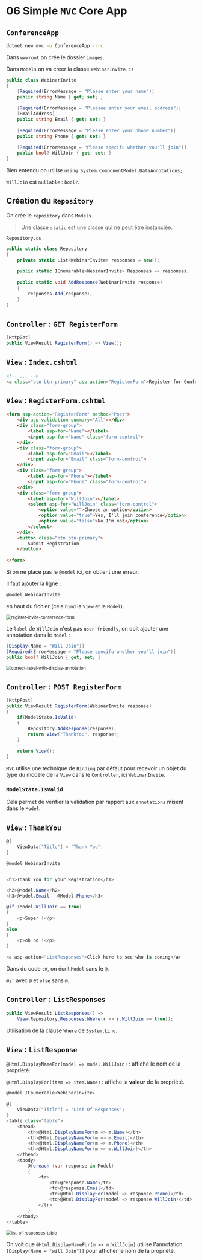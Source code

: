# 06 Simple `MVC` Core App

## `ConferenceApp`

```bash
dotnet new mvc -o ConferenceApp -rrc
```

Dans `wwwroot` on crée le dossier `images`.

Dans `Models` on va créer la classe `WebinarInvite.cs`

```cs
public class WebinarInvite
{
    [Required(ErrorMessage = "Please enter your name")]
    public string Name { get; set; }
    
    [Required(ErrorMessage = "Pleasee enter your email address")]
    [EmailAddress]
    public string Email { get; set; }
    
    [Required(ErrorMessage = "Please enter your phone number")]
    public string Phone { get; set; }
    
    [Required(ErrorMessage = "Please specifu whether you'll join")]
    public bool? WillJoin { get; set; }
}
```

Bien entendu on utilise `using System.ComponentModel.DataAnnotations;`.

`WillJoin` est `nullable` : `bool?`.



## Création du `Repository`

On crée le `repository` dans `Models`.

> Une classe `static` est une classe qui ne peut être instanciée.

`Repository.cs`

```cs
public static class Repository
{
    private static List<WebinarInvite> responses = new();
    
    public static IEnumerable<WebinarInvite> Responses => responses;
    
    public static void AddResponse(WebinarInvite response)
    {
        responses.Add(response);
    }
}
```



## `Controller` : `GET RegisterForm`

```cs
[HttpGet]
public ViewResult RegisterForm() => View();
```



## `View` : `Index.cshtml`

```html
<!-- ... -->
<a class="btn btn-primary" asp-action="RegisterForm">Register for Conference</a>
```



## `View` : `RegisterForm.cshtml`

```html
<form asp-action="RegisterForm" method="Post">
    <div asp-validation-summary="All"></div>
    <div class="form-group">
        <label asp-for="Name"></label>
        <input asp-for="Name" class="form-control">
    </div>
    <div class="form-group">
        <label asp-for="Email"></label>
        <input asp-for="Email" class="form-control">
    </div>
    <div class="form-group">
        <label asp-for="Phone"></label>
        <input asp-for="Phone" class="form-control">
    </div>
    <div class="form-group">
        <label asp-for="WillJoin"></label>
        <select asp-for="WillJoin" class="form-control">
            <option value="">Choose an option</option>
            <option value="true">Yes, I'll join conference</option>
            <option value="false">No I'm not</option>
        </select>
    </div>
    <button class="btn btn-primary">
        Submit Registration
    </button>
    
</form>
```

Si on ne place pas le `@model` ici, on obtient une erreur.

Il faut ajouter la ligne :

```csharp
@model WebinarInvite
```

en haut du fichier (cela `bind` la `View` et le `Model`).

<img src="assets/register-invite-conference-form.png" alt="register-invite-conference-form" style="zoom:80%;" />

Le `label` de `WillJoin` n'est pas `user friendly`, on doit ajouter une annotation dans le `Model` :

```cs
[Display(Name = "Will Join")]
[Required(ErrorMessage = "Please specifu whether you'll join")]
public bool? WillJoin { get; set; }
```

<img src="assets/correct-label-with-display-annotation.png" alt="correct-label-with-display-annotation" style="zoom:80%;" />



## `Controller` : `POST RegisterForm`

```cs
[HttpPost]
public ViewResult RegisterForm(WebinarInvite response)
{
    if(ModelState.IsValid)
    {
        Repository.AddResponse(response);
        return View("ThankYou", response);
    }
    
    return View();
}
```

`MVC` utilise une technique de `Binding` par défaut pour recevoir un objet du type du modèle de la `View` dans le `Controller`, ici `WebinarInvite`.

### `ModelState.IsValid`

Cela permet de vérifier la validation par rapport aux `annotations` misent dans le `Model`.



## `View` : `ThankYou`

```cs
@{
    ViewData["Title"] = "Thank You";
}

@model WebinarInvite


<h1>Thank You for your Registration</h1>

<h2>@Model.Name</h2>
<h3>@Model.Email - @Model.Phone</h3>

@if (Model.WillJoin == true)
{
    <p>Super !</p>
}
else
{
    <p>oh no !</p>
}

<a asp-action="ListResponses">Click here to see who is coming</a>
```

Dans du code `c#`, on écrit `Model` sans le `@`.

`@if` avec `@` et `else` sans `@`.



## `Controller` : `ListResponses`

```cs
public ViewResult ListResponses() => 
    View(Repository.Responses.Where(r => r.WillJoin == true));
```

Utilisation de la clause `Where` de `System.Linq`.

## `View` : `ListResponse`

`@Html.DisplayNameFor(model => model.WillJoin)` : affiche le nom de la propriété.

`@Html.DisplayFor(item => item.Name)` : affiche la **valeur** de la propriété.

```cs
@model IEnumerable<WebinarInvite>

@{
    ViewData["Title"] = "List Of Responses";
}
<table class="table">
    <thead>
        <th>@Html.DisplayNameFor(m => m.Name)</th>
        <th>@Html.DisplayNameFor(m => m.Email)</th>
        <th>@Html.DisplayNameFor(m => m.Phone)</th>
        <th>@Html.DisplayNameFor(m => m.WillJoin)</th>
    </thead>
    <tbody>
        @foreach (var response in Model)
        {
            <tr>
                <td>@response.Name</td>
                <td>@response.Email</td>
                <td>@Html.DisplayFor(model => response.Phone)</td>
                <td>@Html.DisplayFor(model => response.WillJoin)</td>
            </tr>
        }
    </tbody>
</table>
```

<img src="assets/list-of-responses-table.png" alt="list-of-responses-table" style="zoom:80%;" />

On voit que `@Html.DisplayNameFor(m => m.WillJoin)` utilise l'annotation `[Display(Name = "will Join")]` pour afficher le nom de la propriété.

























